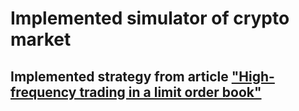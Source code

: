 # Implemented simulator of crypto market

## Implemented strategy from article ["High-frequency trading in a limit order book"](https://www.math.nyu.edu/~avellane/HighFrequencyTrading.pdf)